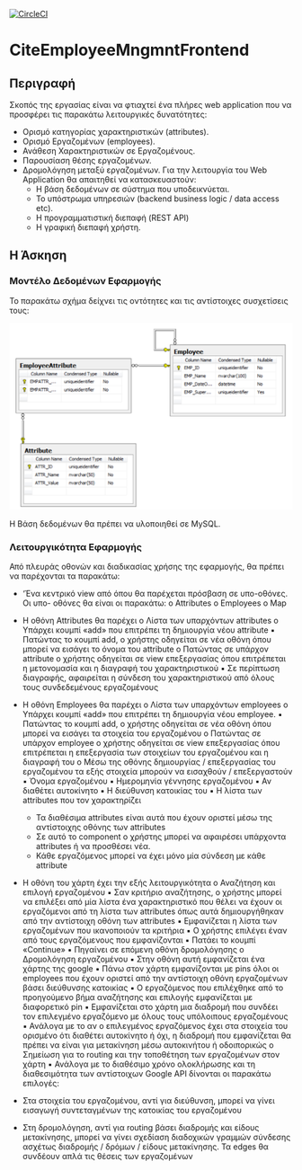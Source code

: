 [![CircleCI](https://circleci.com/gh/arglampedakis/EmployeeManagementSystemFrontEnd.svg?style=svg)](https://circleci.com/gh/arglampedakis/EmployeeManagementSystemFrontEnd)

# CiteEmployeeMngmntFrontend

## Περιγραφή

Σκοπός της εργασίας είναι να φτιαχτεί ένα πλήρες web application που να προσφέρει τις
παρακάτω λειτουργικές δυνατότητες:

- Ορισμό κατηγορίας χαρακτηριστικών (attributes).
- Ορισμό Εργαζομένων (employees).
- Ανάθεση Χαρακτηριστικών σε Εργαζομένους.
- Παρουσίαση θέσης εργαζομένων.
- Δρομολόγηση μεταξύ εργαζομένων.
  Για την λειτουργία του Web Application θα απαιτηθεί να κατασκευαστούν:
    - Η βάση δεδομένων σε σύστημα που υποδεικνύεται.
    - Το υπόστρωμα υπηρεσιών (backend business logic / data access etc).
    - Η προγραμματιστική διεπαφή (REST API)
    - Η γραφική διεπαφή χρήστη.

## Η Άσκηση

### Μοντέλο Δεδομένων Εφαρμογής

Το παρακάτω σχήμα δείχνει τις οντότητες και τις αντίστοιχες συσχετίσεις τους:

![alt text](https://github.com/arglampedakis/EmployeeManagementSystem/blob/master/src/main/resources/static/img/sample%20database%20schema.png?raw=true)

Η Βάση δεδομένων θα πρέπει να υλοποιηθεί σε MySQL.

### Λειτουργικότητα Εφαρμογής

Από πλευράς οθονών και διαδικασίας χρήσης της εφαρμογής, θα πρέπει να παρέχονται τα
παρακάτω:

- ‘Ένα κεντρικό view από όπου θα παρέχεται πρόσβαση σε υπο-οθόνες. Οι υπο-
  οθόνες θα είναι οι παρακάτω:
  o Attributes
  o Employees
  o Map

- Η οθόνη Attributes θα παρέχει
  o Λίστα των υπαρχόντων attributes
  o Υπάρχει κουμπί «add» που επιτρέπει τη δημιουργία νέου attribute
  ▪ Πατώντας το κουμπί add, ο χρήστης οδηγείται σε νέα οθόνη όπου
  μπορεί να εισάγει το όνομα του attribute
  o Πατώντας σε υπάρχον attribute ο χρήστης οδηγείται σε view επεξεργασίας
  όπου επιτρέπεται η μετονομασία και η διαγραφή του χαρακτηριστικού
  ▪ Σε περίπτωση διαγραφής, αφαιρείται η σύνδεση του
  χαρακτηριστικού από όλους τους συνδεδεμένους εργαζομένους
- H οθόνη Employees θα παρέχει
  o Λίστα των υπαρχόντων employees
  o Υπάρχει κουμπί «add» που επιτρέπει τη δημιουργία νέου employee.
  ▪ Πατώντας το κουμπί add, ο χρήστης οδηγείται σε νέα οθόνη όπου
  μπορεί να εισάγει τα στοιχεία του εργαζομένου
  o Πατώντας σε υπάρχον employee ο χρήστης οδηγείται σε view επεξεργασίας
  όπου επιτρέπεται η επεξεργασία των στοιχείων του εργαζομένου και η
  διαγραφή του
  o Μέσω της οθόνης δημιουργίας / επεξεργασίας του εργαζομένου τα εξής
  στοιχεία μπορούν να εισαχθούν / επεξεργαστούν
  ▪ Όνομα εργαζομένου
  ▪ Ημερομηνία γέννησης εργαζομένου
  ▪ Αν διαθέτει αυτοκίνητο
  ▪ Η διεύθυνση κατοικίας του
  ▪ Η λίστα των attributes που τον χαρακτηρίζει
    - Τα διαθέσιμα attributes είναι αυτά που έχουν οριστεί μέσω
      της αντίστοιχης οθόνης των attributes
    - Σε αυτό το component ο χρήστης μπορεί να αφαιρέσει
      υπάρχοντα attributes ή να προσθέσει νέα.
    - Κάθε εργαζόμενος μπορεί να έχει μόνο μία σύνδεση με
      κάθε attribute
- Η οθόνη του χάρτη έχει την εξής λειτουργικότητα 
o Αναζήτηση και επιλογή εργαζομένου
▪ Σαν κριτήριο αναζήτησης, ο χρήστης μπορεί να επιλέξει από μία λίστα ένα χαρακτηριστικό που θέλει να έχουν οι εργαζόμενοι από τη λίστα των attributes όπως αυτά δημιουργήθηκαν από την αντίστοιχη οθόνη των attributes
▪ Εμφανίζεται η λίστα των εργαζομένων που ικανοποιούν τα κριτήρια
▪ Ο χρήστης επιλέγει έναν από τους εργαζόμενους που εμφανίζονται
▪ Πατάει το κουμπί «Continue»
▪ Πηγαίνει σε επόμενη οθόνη δρομολόγησης
o Δρομολόγηση εργαζομένου
▪ Στην οθόνη αυτή εμφανίζεται ένα χάρτης της google
▪ Πάνω στον χάρτη εμφανίζονται με pins όλοι οι employees που έχουν οριστεί από την αντίστοιχη οθόνη εργαζομένων βάσει διεύθυνσης κατοικίας
▪ Ο εργαζόμενος που επιλέχθηκε από το προηγούμενο βήμα αναζήτησης και επιλογής εμφανίζεται με διαφορετικό pin
▪ Εμφανίζεται στο χάρτη μια διαδρομή που συνδέει τον επιλεγμένο εργαζόμενο με όλους τους υπόλοιπους εργαζομένους
▪ Ανάλογα με το αν ο επιλεγμένος εργαζόμενος έχει στα στοιχεία του ορισμένο ότι διαθέτει αυτοκίνητο ή όχι, η διαδρομή που εμφανίζεται θα πρέπει να είναι για μετακίνηση μέσω αυτοκινήτου ή οδοιπορικώς
o Σημείωση για το routing και την τοποθέτηση των εργαζομένων στον χάρτη
▪ Ανάλογα με το διαθέσιμο χρόνο ολοκλήρωσης και τη διαθεσιμότητα των αντίστοιχων Google API δίνονται οι παρακάτω επιλογές:
- Στα στοιχεία του εργαζομένου, αντί για διεύθυνση, μπορεί να γίνει εισαγωγή συντεταγμένων της κατοικίας του εργαζομένου
- Στη δρομολόγηση, αντί για routing βάσει διαδρομής και είδους μετακίνησης, μπορεί να γίνει σχεδίαση διαδοχικών γραμμών σύνδεσης ασχέτως διαδρομής / δρόμων / είδους     μετακίνησης. Τα edges θα συνδέουν απλά τις θέσεις των εργαζομένων
